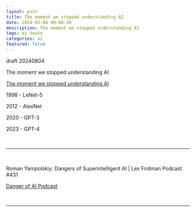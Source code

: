 ```yaml
---
layout: post
title: The moment we stopped understanding AI
date: 2024-03-04 09:00:10
description: The moment we stopped understanding AI
tags: ai howto
categories: ai
featured: false
---
```


draft  20240804

The moment we stopped understanding AI

[The moment we stopped understanding AI]: https://www.youtube.com/watch?v=UZDiGooFs54 "https://www.youtube.com/watch?v=UZDiGooFs54"
[The moment we stopped understanding AI]

1998 - LeNet-5

2012 - AlexNet

2020 - GPT-3

2023 - GPT-4


<br><hr><br>

Roman Yampolskiy: Dangers of Superintelligent AI | Lex Fridman Podcast #431

[Danger of AI Podcast]: https://www.youtube.com/watch?v=NNr6gPelJ3E "https://www.youtube.com/watch?v=NNr6gPelJ3E"
[Danger of AI Podcast]

<br><hr><br>

